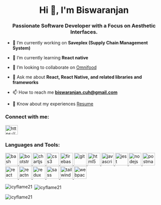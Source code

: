 <h1 align="center">Hi 👋, I'm Biswaranjan</h1>
<h3 align="center">Passionate Software Developer with a Focus on Aesthetic Interfaces.</h3>

- 🔭 I’m currently working on **Saveplex (Supply Chain Management System)**

- 🌱 I’m currently learning **React native**

- 👯 I’m looking to collaborate on [Omnifood](https://github.com/icyflame21/Omnifood)

- 💬 Ask me about **React, React Native, and related libraries and frameworks**

- 📫 How to reach me **biswaranjan.cuh@gmail.com**

- 📄 Know about my experiences [Resume](https://drive.google.com/file/d/1M6WNaKyka5I_vPDH-oKIxQWOIjDSUbal/view?usp=sharing)

<h3 align="left">Connect with me:</h3>
<p align="left">
<a href="https://www.linkedin.com/in/biswaranjan-s/" target="blank"><img align="center" src="https://i.ibb.co/2dSkTF4/linkedin-svgrepo-com.png" alt="https://www.linkedin.com/in/biswaranjan-s/" height="30" width="40" /></a>
</p>

<h3 align="left">Languages and Tools:</h3>
<p align="left"> <a href="https://www.gnu.org/software/bash/" target="_blank" rel="noreferrer"> <img src="https://www.vectorlogo.zone/logos/gnu_bash/gnu_bash-icon.svg" alt="bash" width="40" height="40"/> </a> <a href="https://getbootstrap.com" target="_blank" rel="noreferrer"> <img src="https://i.ibb.co/wcmyqTH/bootstrap-fill-svgrepo-com.png" alt="bootstrap" width="40" height="40"/> </a> <a href="https://www.chartjs.org" target="_blank" rel="noreferrer"> <img src="https://www.chartjs.org/media/logo-title.svg" alt="chartjs" width="40" height="40"/> </a> <a href="https://www.w3schools.com/css/" target="_blank" rel="noreferrer"> <img src="https://i.ibb.co/wrHzVGh/css-3-svgrepo-com.png" alt="css3" width="40" height="40"/> </a> <a href="https://firebase.google.com/" target="_blank" rel="noreferrer"> <img src="https://www.vectorlogo.zone/logos/firebase/firebase-icon.svg" alt="firebase" width="40" height="40"/> </a> <a href="https://git-scm.com/" target="_blank" rel="noreferrer"> <img src="https://www.vectorlogo.zone/logos/git-scm/git-scm-icon.svg" alt="git" width="40" height="40"/> </a> <a href="https://www.w3.org/html/" target="_blank" rel="noreferrer"> <img src="https://i.ibb.co/BLcKFNZ/html-5-svgrepo-com.png" alt="html5" width="40" height="40"/> </a> <a href="https://developer.mozilla.org/en-US/docs/Web/JavaScript" target="_blank" rel="noreferrer"> <img src="https://i.ibb.co/K576pVw/javascript-svgrepo-com.png" alt="javascript" width="40" height="40"/> </a> <a href="https://jestjs.io" target="_blank" rel="noreferrer"> <img src="https://www.vectorlogo.zone/logos/jestjsio/jestjsio-icon.svg" alt="jest" width="40" height="40"/> </a> <a href="https://nodejs.org" target="_blank" rel="noreferrer"> <img src="https://i.ibb.co/XSSzS0t/nodejs-1-logo-svgrepo-com.png" alt="nodejs" width="40" height="40"/> </a> <a href="https://postman.com" target="_blank" rel="noreferrer"> <img src="https://www.vectorlogo.zone/logos/getpostman/getpostman-icon.svg" alt="postman" width="40" height="40"/> </a> <a href="https://reactjs.org/" target="_blank" rel="noreferrer"> <img src="https://i.ibb.co/sPd2V2W/reactjs-svgrepo-com.png" alt="react" width="40" height="40"/> </a> <a href="https://reactnative.dev/" target="_blank" rel="noreferrer"> <img src="https://i.ibb.co/k4d1Jyt/reactts-svgrepo-com.png" alt="reactnative" width="40" height="40"/> </a> <a href="https://redux.js.org" target="_blank" rel="noreferrer"> <img src="https://i.ibb.co/c1X9Qwj/redux-svgrepo-com.png" alt="redux" width="40" height="40"/> </a> <a href="https://sass-lang.com" target="_blank" rel="noreferrer"> <img src="https://i.ibb.co/zbmr1fn/sass-svgrepo-com.png" alt="sass" width="40" height="40"/> </a> <a href="https://tailwindcss.com/" target="_blank" rel="noreferrer"> <img src="https://www.vectorlogo.zone/logos/tailwindcss/tailwindcss-icon.svg" alt="tailwind" width="40" height="40"/> </a> <a href="https://webpack.js.org" target="_blank" rel="noreferrer"> <img src="https://i.ibb.co/WFJW64w/webpack-svgrepo-com.png" alt="webpack" width="40" height="40"/> </a> </p>

<p><img align="left" src="https://github-readme-stats.vercel.app/api/top-langs?username=icyflame21&show_icons=true&locale=en&layout=compact" alt="icyflame21" /></p>

<p>&nbsp;<img align="center" src="https://github-readme-stats.vercel.app/api?username=icyflame21&show_icons=true&locale=en" alt="icyflame21" /></p>

<p><img align="center" src="https://github-readme-streak-stats.herokuapp.com/?user=icyflame21&" alt="icyflame21" /></p>

